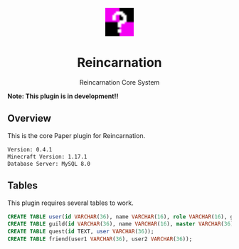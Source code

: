 <p align="center"><img src="material/unknown.png" width="64px"></p>
<h1 align="center">Reincarnation</h1>
<p align="center">Reincarnation Core System</p>

**Note: This plugin is in development!!**

## Overview

This is the core Paper plugin for Reincarnation.

```
Version: 0.4.1
Minecraft Version: 1.17.1
Database Server: MySQL 8.0
```

## Tables

This plugin requires several tables to work.

```sql
CREATE TABLE user(id VARCHAR(36), name VARCHAR(16), role VARCHAR(16), guild VARCHAR(36), exp INT UNSIGNED, money INT UNSIGNED);
CREATE TABLE guild(id VARCHAR(36), name VARCHAR(16), master VARCHAR(36), exp INT UNSIGNED, money INT UNSIGNED);
CREATE TABLE quest(id TEXT, user VARCHAR(36));
CREATE TABLE friend(user1 VARCHAR(36), user2 VARCHAR(36));
```